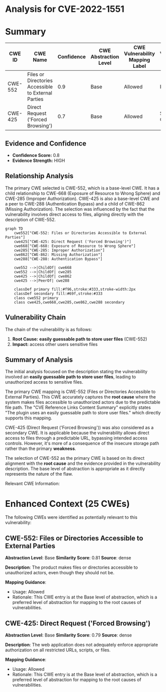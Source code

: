 # Analysis for CVE-2022-1551

# Summary
| CWE ID | CWE Name | Confidence | CWE Abstraction Level | CWE Vulnerability Mapping Label | CWE-Vulnerability Mapping Notes |
|---|---|---|---|---|---|
| CWE-552 | Files or Directories Accessible to External Parties | 0.9 | Base | Allowed | Primary CWE |
| CWE-425 | Direct Request ('Forced Browsing') | 0.7 | Base | Allowed | Secondary Candidate |

## Evidence and Confidence

*   **Confidence Score:** 0.8
*   **Evidence Strength:** HIGH

## Relationship Analysis
The primary CWE selected is CWE-552, which is a base-level CWE. It has a child relationship to CWE-668 (Exposure of Resource to Wrong Sphere) and CWE-285 (Improper Authorization). CWE-425 is also a base-level CWE and a peer to CWE-288 (Authentication Bypass) and a child of CWE-862 (Missing Authorization). The selection was influenced by the fact that the vulnerability involves direct access to files, aligning directly with the description of CWE-552.

```mermaid
graph TD
    cwe552["CWE-552: Files or Directories Accessible to External Parties"]
    cwe425["CWE-425: Direct Request ('Forced Browsing')"]
    cwe668["CWE-668: Exposure of Resource to Wrong Sphere"]
    cwe285["CWE-285: Improper Authorization"]
    cwe862["CWE-862: Missing Authorization"]
    cwe288["CWE-288: Authentication Bypass"]

    cwe552 -->|ChildOf| cwe668
    cwe552 -->|ChildOf| cwe285
    cwe425 -->|ChildOf| cwe862
    cwe425 -->|PeerOf| cwe288

    classDef primary fill:#f96,stroke:#333,stroke-width:2px
    classDef secondary fill:#69f,stroke:#333
    class cwe552 primary
    class cwe425,cwe668,cwe285,cwe862,cwe288 secondary
```

## Vulnerability Chain
The chain of the vulnerability is as follows:
1.  **Root Cause:** **easily guessable path to store user files** (CWE-552)
2.  **Impact:** access other users sensitive files

## Summary of Analysis
The initial analysis focused on the description stating the vulnerability involved an **easily guessable path to store user files**, leading to unauthorized access to sensitive files.

The primary CWE mapping is CWE-552 (Files or Directories Accessible to External Parties). This CWE accurately captures the **root cause** where the system makes files accessible to unauthorized actors due to the predictable file path. The "CVE Reference Links Content Summary" explicitly states "The plugin uses an easily guessable path to store user files." which directly supports this mapping.

CWE-425 (Direct Request ('Forced Browsing')) was also considered as a secondary CWE. It is applicable because the vulnerability allows direct access to files through a predictable URL, bypassing intended access controls. However, it's more of a consequence of the insecure storage path rather than the primary **weakness**.

The selection of CWE-552 as the primary CWE is based on its direct alignment with the **root cause** and the evidence provided in the vulnerability description. The base level of abstraction is appropriate as it directly represents the nature of the flaw.

Relevant CWE Information:
# Enhanced Context (25 CWEs)
The following CWEs were identified as potentially relevant to this vulnerability:

## CWE-552: Files or Directories Accessible to External Parties
**Abstraction Level**: Base
**Similarity Score**: 0.81
**Source**: dense

**Description**:
The product makes files or directories accessible to unauthorized actors, even though they should not be.

**Mapping Guidance**:
- Usage: Allowed
- Rationale: This CWE entry is at the Base level of abstraction, which is a preferred level of abstraction for mapping to the root causes of vulnerabilities.

## CWE-425: Direct Request ('Forced Browsing')
**Abstraction Level**: Base
**Similarity Score**: 0.79
**Source**: dense

**Description**:
The web application does not adequately enforce appropriate authorization on all restricted URLs, scripts, or files.

**Mapping Guidance**:
- Usage: Allowed
- Rationale: This CWE entry is at the Base level of abstraction, which is a preferred level of abstraction for mapping to the root causes of vulnerabilities.